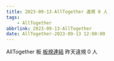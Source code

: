 ```yaml
---
title: 2023-09-13-AllTogether 違規 0 人
tags:
    - AllTogether
abbrlink: 2023-09-13-AllTogether
date: AllTogether-2023-09-13 12:00:00
---
```

AllTogether 板 [板規連結](https://www.ptt.cc/bbs/AllTogether/M.1643211430.A.5FB.html)
昨天違規 0 人
